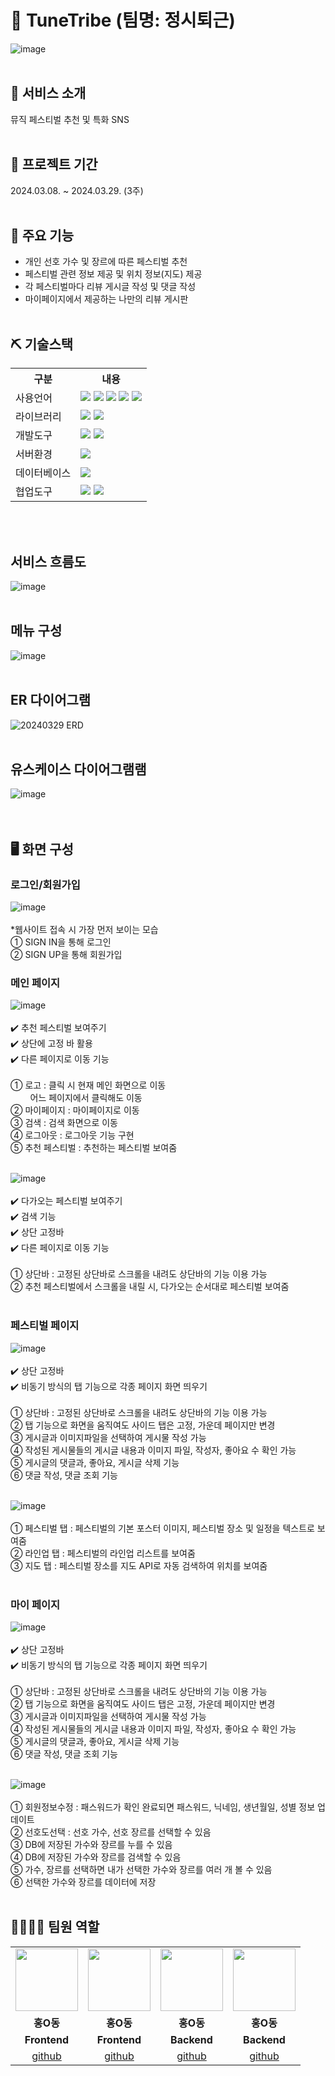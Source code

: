 # 🎇 TuneTribe (팀명: 정시퇴근)
![image](https://github.com/2024-SMHRD-KDT-BigData-20/TuneTribe/assets/148893093/5360b19d-80f8-4578-9f7d-ff747a7356ee)
<br><br>
## 📌 서비스 소개
뮤직 페스티벌 추천 및 특화 SNS
<br><br>
## 📅 프로젝트 기간
2024.03.08. ~ 2024.03.29. (3주)
<br><br>
## 🔧 주요 기능
* 개인 선호 가수 및 장르에 따른 페스티벌 추천
* 페스티벌 관련 정보 제공 및 위치 정보(지도) 제공
* 각 페스티벌마다 리뷰 게시글 작성 및 댓글 작성
* 마이페이지에서 제공하는 나만의 리뷰 게시판
<br><br>
## ⛏ 기술스택
<table>
    <tr>
        <th>구분</th>
        <th>내용</th>
    </tr>
    <tr>
        <td>사용언어</td>
        <td>
            <img src="https://img.shields.io/badge/Java-007396?style=for-the-badge&logo=java&logoColor=white"/>
            <img src="https://img.shields.io/badge/HTML5-E34F26?style=for-the-badge&logo=HTML5&logoColor=white"/>
            <img src="https://img.shields.io/badge/CSS3-1572B6?style=for-the-badge&logo=CSS3&logoColor=white"/>
            <img src="https://img.shields.io/badge/JavaScript-F7DF1E?style=for-the-badge&logo=JavaScript&logoColor=white"/>
            <img src="https://img.shields.io/badge/Python-3776AB?style=for-the-badge&logo=Python&logoColor=white"/> 
        </td>
    </tr>
    <tr>
        <td>라이브러리</td>
        <td>
            <img src="https://img.shields.io/badge/BootStrap-7952B3?style=for-the-badge&logo=BootStrap&logoColor=white"/>
            <img src="https://img.shields.io/badge/KakaoMap-FFCD00?style=for-the-badge&logo=Kakao&logoColor=white"/>
        </td>
    </tr>
    <tr>
        <td>개발도구</td>
        <td>
            <img src="https://img.shields.io/badge/Eclipse-2C2255?style=for-the-badge&logo=Eclipse&logoColor=white"/>
            <img src="https://img.shields.io/badge/VSCode-007ACC?style=for-the-badge&logo=VisualStudioCode&logoColor=white"/>
        </td>
    </tr>
    <tr>
        <td>서버환경</td>
        <td>
            <img src="https://img.shields.io/badge/Apache Tomcat-D22128?style=for-the-badge&logo=Apache Tomcat&logoColor=white"/>
        </td>
    </tr>
    <tr>
        <td>데이터베이스</td>
        <td>
            <img src="https://img.shields.io/badge/Oracle 11g-F80000?style=for-the-badge&logo=Oracle&logoColor=white"/>
        </td>
    </tr>
    <tr>
        <td>협업도구</td>
        <td>
            <img src="https://img.shields.io/badge/Git-F05032?style=for-the-badge&logo=Git&logoColor=white"/> 
            <img src="https://img.shields.io/badge/GitHub-181717?style=for-the-badge&logo=GitHub&logoColor=white"/>
        </td>
    </tr>
</table>
<br><br>

## 서비스 흐름도<br>
![image](https://github.com/2024-SMHRD-KDT-BigData-20/TuneTribe/assets/148893093/9c2f4d34-ce00-4713-bb3a-19f27ce5dc72)
<br><br>

## 메뉴 구성<br>
![image](https://github.com/2024-SMHRD-KDT-BigData-20/TuneTribe/assets/148893093/cc07162b-e2ea-4bdf-9445-cb74d6ddcb66)
<br><br>

## ER 다이어그램<br>
![20240329 ERD](https://github.com/2024-SMHRD-KDT-BigData-20/TuneTribe/assets/148893093/ccfb5679-37eb-4ccd-9786-4e60fa695696)
<br><br>

## 유스케이스 다이어그램램<br>
![image](https://github.com/2024-SMHRD-KDT-BigData-20/TuneTribe/assets/148893093/cb900851-f56b-4baa-b27d-cc235d8c07c8)
<br><br><br>

## 🖥 화면 구성

### 로그인/회원가입
![image](https://github.com/2024-SMHRD-KDT-BigData-20/TuneTribe/assets/148893093/7f0d693e-f7eb-4583-adaf-dbe4aef1851e)<br><br>
*웹사이트 접속 시 가장 먼저 보이는 모습<br>
① SIGN IN을 통해 로그인<br>
② SIGN UP을 통해 회원가입<br>

### 메인 페이지
![image](https://github.com/2024-SMHRD-KDT-BigData-20/TuneTribe/assets/148893093/4eb2613a-0b5e-4bed-ba55-c23cc5aeed3a)<br><br>
 ✔️ 추천 페스티벌 보여주기<br>
 ✔️ 상단에 고정 바 활용<br>
 ✔️ 다른 페이지로 이동 기능<br><br>
① 로고 : 클릭 시 현재 메인 화면으로 이동<br>
&nbsp;&nbsp;&nbsp;&nbsp;&nbsp;&nbsp;&nbsp;&nbsp;어느 페이지에서 클릭해도 이동<br>
② 마이페이지 : 마이페이지로 이동<br>
③ 검색 : 검색 화면으로 이동<br>
④ 로그아웃 : 로그아웃 기능 구현<br> 
⑤ 추천 페스티벌 : 추천하는 페스티벌 보여줌<br><br>

![image](https://github.com/2024-SMHRD-KDT-BigData-20/TuneTribe/assets/148893093/97d6dd89-c097-4d36-be99-753f9a0e6e75)<br><br>
 ✔️ 다가오는 페스티벌 보여주기<br>
 ✔️ 검색 기능<br>
 ✔️ 상단 고정바<br>
 ✔️ 다른 페이지로 이동 기능<br><br>
① 상단바 : 고정된 상단바로 스크롤을 내려도 상단바의 기능 이용 가능<br>
② 추천 페스티벌에서 스크롤을 내릴 시, 다가오는 순서대로 페스티벌 보여줌<br><br>

### 페스티벌 페이지
![image](https://github.com/2024-SMHRD-KDT-BigData-20/TuneTribe/assets/148893093/ea628d39-bc44-4f3f-8c5d-904481f85dc7)<br><br>
 ✔️ 상단 고정바<br>
 ✔️ 비동기 방식의 탭 기능으로 각종 페이지 화면 띄우기<br><br>
① 상단바 : 고정된 상단바로 스크롤을 내려도 상단바의 기능 이용 가능<br>
② 탭 기능으로 화면을 움직여도 사이드 탭은 고정, 가운데 페이지만 변경<br>
③ 게시글과 이미지파일을 선택하여 게시물 작성 가능<br>
④ 작성된 게시물들의 게시글 내용과 이미지 파일, 작성자, 좋아요 수 확인 가능<br>
⑤ 게시글의 댓글과, 좋아요, 게시글 삭제 기능<br>
⑥ 댓글 작성, 댓글 조회 기능<br><br>

![image](https://github.com/2024-SMHRD-KDT-BigData-20/TuneTribe/assets/148893093/9d48d971-09e5-4bc5-b45f-1ff8c45aa79c)<br><br>
① 페스티벌 탭 : 페스티벌의 기본 포스터 이미지, 페스티벌 장소 및 일정을 텍스트로 보여줌<br>
② 라인업 탭 : 페스티벌의 라인업 리스트를 보여줌<br>
③ 지도 탭 : 페스티벌 장소를 지도 API로 자동 검색하여 위치를 보여줌<br><br>

### 마이 페이지
![image](https://github.com/2024-SMHRD-KDT-BigData-20/TuneTribe/assets/148893093/b1395229-56d8-4b4f-a0f8-01ffc42a3e22)<br><br>
 ✔️ 상단 고정바<br>
 ✔️ 비동기 방식의 탭 기능으로 각종 페이지 화면 띄우기<br><br>
① 상단바 : 고정된 상단바로 스크롤을 내려도 상단바의 기능 이용 가능<br>
② 탭 기능으로 화면을 움직여도 사이드 탭은 고정, 가운데 페이지만 변경<br>
③ 게시글과 이미지파일을 선택하여 게시물 작성 가능<br>
④ 작성된 게시물들의 게시글 내용과 이미지 파일, 작성자, 좋아요 수 확인 가능<br>
⑤ 게시글의 댓글과, 좋아요, 게시글 삭제 기능<br>
⑥ 댓글 작성, 댓글 조회 기능<br><br>

![image](https://github.com/2024-SMHRD-KDT-BigData-20/TuneTribe/assets/148893093/6cfaa486-1ea2-42af-b80e-c092a00ac1c3)<br><br>
① 회원정보수정 : 패스워드가 확인 완료되면 패스워드, 닉네임, 생년월일, 성별 정보 업데이트<br>
② 선호도선택 : 선호 가수, 선호 장르를 선택할 수 있음<br>
③ DB에 저장된 가수와 장르를 누를 수 있음<br>
④ DB에 저장된 가수와 장르를 검색할 수 있음<br>
⑤ 가수, 장르를 선택하면 내가 선택한 가수와 장르를 여러 개 볼 수 있음<br>
⑥ 선택한 가수와 장르를 데이터에 저장<br><br>


## 👨‍👩‍👦‍👦 팀원 역할

<table>
  <tr>
    <td align="center"><img src="https://item.kakaocdn.net/do/fd49574de6581aa2a91d82ff6adb6c0115b3f4e3c2033bfd702a321ec6eda72c" width="100" height="100"/></td>
    <td align="center"><img src="https://mb.ntdtv.kr/assets/uploads/2019/01/Screen-Shot-2019-01-08-at-4.31.55-PM-e1546932545978.png" width="100" height="100"/></td>
    <td align="center"><img src="https://i.pinimg.com/236x/ed/bb/53/edbb53d4f6dd710431c1140551404af9.jpg" width="100" height="100"/></td>
    <td align="center"><img src="https://pbs.twimg.com/media/B-n6uPYUUAAZSUx.png" width="100" height="100"/></td>
  </tr>
  <tr>
    <td align="center"><strong>홍O동</strong></td>
    <td align="center"><strong>홍O동</strong></td>
    <td align="center"><strong>홍O동</strong></td>
    <td align="center"><strong>홍O동</strong></td>
  </tr>
  <tr>
    <td align="center"><b>Frontend</b></td>
    <td align="center"><b>Frontend</b></td>
    <td align="center"><b>Backend</b></td>
    <td align="center"><b>Backend</b></td>
  </tr>
  <tr>
    <td align="center"><a href="https://github.com/자신의username작성해주세요" target='_blank'>github</a></td>
    <td align="center"><a href="https://github.com/자신의username작성해주세요" target='_blank'>github</a></td>
    <td align="center"><a href="https://github.com/자신의username작성해주세요" target='_blank'>github</a></td>
    <td align="center"><a href="https://github.com/자신의username작성해주세요" target='_blank'>github</a></td>
  </tr>
</table>

